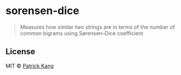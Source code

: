 # sorensen-dice

> Measures how similar two strings are in terms of the number of common bigrams using Sørensen–Dice coefficient


## License

MIT © [Patrick Kang](https://github.com/patrickkang)